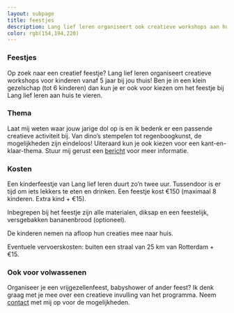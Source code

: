 ```yaml
---
layout: subpage
title: feestjes
description: Lang lief leren organiseert ook creatieve workshops aan huis voor iedereen vanaf 5 jaar!
color: rgb(154,194,220)
---
```


### Feestjes

Op zoek naar een creatief feestje? Lang lief leren organiseert creatieve workshops voor kinderen vanaf 5 jaar bij jou thuis! Ben je in een klein gezelschap (tot 6 kinderen) dan kun je er ook voor kiezen om het feestje bij Lang lief leren aan huis te vieren.

### Thema

Laat mij weten waar jouw jarige dol op is en ik bedenk er een passende creatieve activiteit bij. Van dino’s stempelen tot regenboogkunst, de mogelijkheden zijn eindeloos! Uiteraard kun je ook kiezen voor een kant-en-klaar-thema. Stuur mij gerust een [bericht](/contact) voor meer informatie.

### Kosten

Een kinderfeestje van Lang lief leren duurt zo’n twee uur. Tussendoor is er tijd om iets lekkers te eten en drinken. Een feestje kost €150 (maximaal 8 kinderen. Extra kind + €15).

Inbegrepen bij het feestje zijn alle materialen, diksap en een feestelijk, versgebakken bananenbrood (optioneel).

De kinderen nemen na afloop hun creaties mee naar huis.

Eventuele vervoerskosten: buiten een straal van 25 km van Rotterdam + €15.

### Ook voor volwassenen

Organiseer je een vrijgezellenfeest, babyshower of ander feest? Ik denk graag met je mee over een creatieve invulling van het programma. Neem [contact](/contact) met mij op voor de mogelijkheden.
